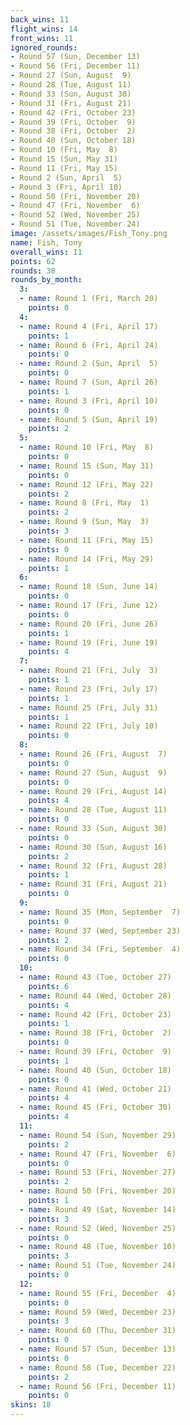 ```yaml
---
back_wins: 11
flight_wins: 14
front_wins: 11
ignored_rounds:
- Round 57 (Sun, December 13)
- Round 56 (Fri, December 11)
- Round 27 (Sun, August  9)
- Round 28 (Tue, August 11)
- Round 33 (Sun, August 30)
- Round 31 (Fri, August 21)
- Round 42 (Fri, October 23)
- Round 39 (Fri, October  9)
- Round 38 (Fri, October  2)
- Round 40 (Sun, October 18)
- Round 10 (Fri, May  8)
- Round 15 (Sun, May 31)
- Round 11 (Fri, May 15)
- Round 2 (Sun, April  5)
- Round 3 (Fri, April 10)
- Round 50 (Fri, November 20)
- Round 47 (Fri, November  6)
- Round 52 (Wed, November 25)
- Round 51 (Tue, November 24)
image: /assets/images/Fish_Tony.png
name: Fish, Tony
overall_wins: 11
points: 62
rounds: 38
rounds_by_month:
  3:
  - name: Round 1 (Fri, March 20)
    points: 0
  4:
  - name: Round 4 (Fri, April 17)
    points: 1
  - name: Round 6 (Fri, April 24)
    points: 0
  - name: Round 2 (Sun, April  5)
    points: 0
  - name: Round 7 (Sun, April 26)
    points: 1
  - name: Round 3 (Fri, April 10)
    points: 0
  - name: Round 5 (Sun, April 19)
    points: 2
  5:
  - name: Round 10 (Fri, May  8)
    points: 0
  - name: Round 15 (Sun, May 31)
    points: 0
  - name: Round 12 (Fri, May 22)
    points: 2
  - name: Round 8 (Fri, May  1)
    points: 2
  - name: Round 9 (Sun, May  3)
    points: 3
  - name: Round 11 (Fri, May 15)
    points: 0
  - name: Round 14 (Fri, May 29)
    points: 1
  6:
  - name: Round 18 (Sun, June 14)
    points: 0
  - name: Round 17 (Fri, June 12)
    points: 0
  - name: Round 20 (Fri, June 26)
    points: 1
  - name: Round 19 (Fri, June 19)
    points: 4
  7:
  - name: Round 21 (Fri, July  3)
    points: 1
  - name: Round 23 (Fri, July 17)
    points: 1
  - name: Round 25 (Fri, July 31)
    points: 1
  - name: Round 22 (Fri, July 10)
    points: 0
  8:
  - name: Round 26 (Fri, August  7)
    points: 0
  - name: Round 27 (Sun, August  9)
    points: 0
  - name: Round 29 (Fri, August 14)
    points: 4
  - name: Round 28 (Tue, August 11)
    points: 0
  - name: Round 33 (Sun, August 30)
    points: 0
  - name: Round 30 (Sun, August 16)
    points: 2
  - name: Round 32 (Fri, August 28)
    points: 1
  - name: Round 31 (Fri, August 21)
    points: 0
  9:
  - name: Round 35 (Mon, September  7)
    points: 0
  - name: Round 37 (Wed, September 23)
    points: 2
  - name: Round 34 (Fri, September  4)
    points: 0
  10:
  - name: Round 43 (Tue, October 27)
    points: 6
  - name: Round 44 (Wed, October 28)
    points: 4
  - name: Round 42 (Fri, October 23)
    points: 1
  - name: Round 38 (Fri, October  2)
    points: 0
  - name: Round 39 (Fri, October  9)
    points: 1
  - name: Round 40 (Sun, October 18)
    points: 0
  - name: Round 41 (Wed, October 21)
    points: 4
  - name: Round 45 (Fri, October 30)
    points: 4
  11:
  - name: Round 54 (Sun, November 29)
    points: 2
  - name: Round 47 (Fri, November  6)
    points: 0
  - name: Round 53 (Fri, November 27)
    points: 2
  - name: Round 50 (Fri, November 20)
    points: 1
  - name: Round 49 (Sat, November 14)
    points: 3
  - name: Round 52 (Wed, November 25)
    points: 0
  - name: Round 48 (Tue, November 10)
    points: 3
  - name: Round 51 (Tue, November 24)
    points: 0
  12:
  - name: Round 55 (Fri, December  4)
    points: 0
  - name: Round 59 (Wed, December 23)
    points: 3
  - name: Round 60 (Thu, December 31)
    points: 0
  - name: Round 57 (Sun, December 13)
    points: 0
  - name: Round 58 (Tue, December 22)
    points: 2
  - name: Round 56 (Fri, December 11)
    points: 0
skins: 18
---
```

